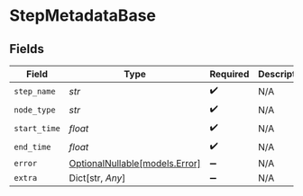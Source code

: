 # StepMetadataBase


## Fields

| Field                                                | Type                                                 | Required                                             | Description                                          |
| ---------------------------------------------------- | ---------------------------------------------------- | ---------------------------------------------------- | ---------------------------------------------------- |
| `step_name`                                          | *str*                                                | :heavy_check_mark:                                   | N/A                                                  |
| `node_type`                                          | *str*                                                | :heavy_check_mark:                                   | N/A                                                  |
| `start_time`                                         | *float*                                              | :heavy_check_mark:                                   | N/A                                                  |
| `end_time`                                           | *float*                                              | :heavy_check_mark:                                   | N/A                                                  |
| `error`                                              | [OptionalNullable[models.Error]](../models/error.md) | :heavy_minus_sign:                                   | N/A                                                  |
| `extra`                                              | Dict[str, *Any*]                                     | :heavy_minus_sign:                                   | N/A                                                  |